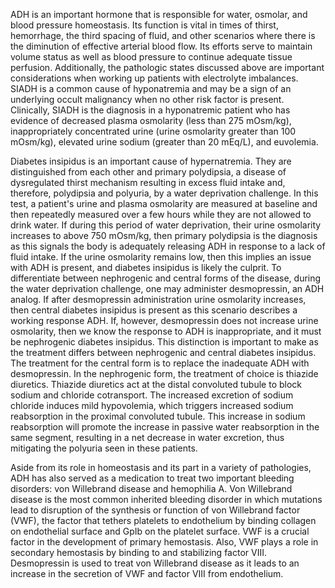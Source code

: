 ADH is an important hormone that is responsible for water, osmolar, and blood pressure homeostasis. Its function is vital in times of thirst, hemorrhage, the third spacing of fluid, and other scenarios where there is the diminution of effective arterial blood flow. Its efforts serve to maintain volume status as well as blood pressure to continue adequate tissue perfusion. Additionally, the pathologic states discussed above are important considerations when working up patients with electrolyte imbalances. SIADH is a common cause of hyponatremia and may be a sign of an underlying occult malignancy when no other risk factor is present. Clinically, SIADH is the diagnosis in a hyponatremic patient who has evidence of decreased plasma osmolarity (less than 275 mOsm/kg), inappropriately concentrated urine (urine osmolarity greater than 100 mOsm/kg), elevated urine sodium (greater than 20 mEq/L), and euvolemia.

Diabetes insipidus is an important cause of hypernatremia. They are distinguished from each other and primary polydipsia, a disease of dysregulated thirst mechanism resulting in excess fluid intake and, therefore, polydipsia and polyuria, by a water deprivation challenge. In this test, a patient's urine and plasma osmolarity are measured at baseline and then repeatedly measured over a few hours while they are not allowed to drink water. If during this period of water deprivation, their urine osmolarity increases to above 750 mOsm/kg, then primary polydipsia is the diagnosis as this signals the body is adequately releasing ADH in response to a lack of fluid intake. If the urine osmolarity remains low, then this implies an issue with ADH is present, and diabetes insipidus is likely the culprit. To differentiate between nephrogenic and central forms of the disease, during the water deprivation challenge, one may administer desmopressin, an ADH analog. If after desmopressin administration urine osmolarity increases, then central diabetes insipidus is present as this scenario describes a working response ADH. If, however, desmopressin does not increase urine osmolarity, then we know the response to ADH is inappropriate, and it must be nephrogenic diabetes insipidus. This distinction is important to make as the treatment differs between nephrogenic and central diabetes insipidus. The treatment for the central form is to replace the inadequate ADH with desmopressin. In the nephrogenic form, the treatment of choice is thiazide diuretics. Thiazide diuretics act at the distal convoluted tubule to block sodium and chloride cotransport. The increased excretion of sodium chloride induces mild hypovolemia, which triggers increased sodium reabsorption in the proximal convoluted tubule. This increase in sodium reabsorption will promote the increase in passive water reabsorption in the same segment, resulting in a net decrease in water excretion, thus mitigating the polyuria seen in these patients.

Aside from its role in homeostasis and its part in a variety of pathologies, ADH has also served as a medication to treat two important bleeding disorders: von Willebrand disease and hemophilia A. Von Willebrand disease is the most common inherited bleeding disorder in which mutations lead to disruption of the synthesis or function of von Willebrand factor (VWF), the factor that tethers platelets to endothelium by binding collagen on endothelial surface and GpIb on the platelet surface. VWF is a crucial factor in the development of primary hemostasis. Also, VWF plays a role in secondary hemostasis by binding to and stabilizing factor VIII. Desmopressin is used to treat von Willebrand disease as it leads to an increase in the secretion of VWF and factor VIII from endothelium.